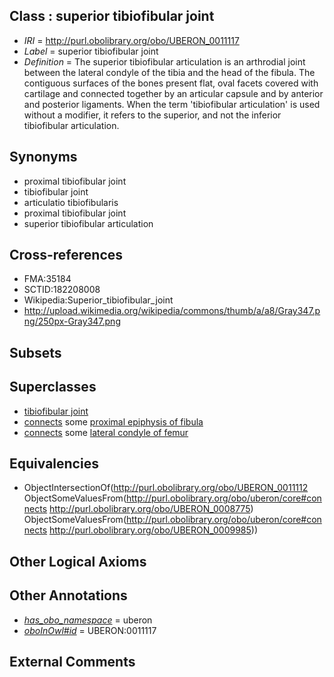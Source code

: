 
## Class : superior tibiofibular joint

 * *IRI* = http://purl.obolibrary.org/obo/UBERON_0011117
 * *Label* = superior tibiofibular joint
 * *Definition* = The superior tibiofibular articulation is an arthrodial joint between the lateral condyle of the tibia and the head of the fibula. The contiguous surfaces of the bones present flat, oval facets covered with cartilage and connected together by an articular capsule and by anterior and posterior ligaments. When the term 'tibiofibular articulation' is used without a modifier, it refers to the superior, and not the inferior tibiofibular articulation.

## Synonyms

 * proximal tibiofibular joint
 * tibiofibular joint
 * articulatio tibiofibularis
 * proximal tibiofibular joint
 * superior tibiofibular articulation

## Cross-references

 * FMA:35184
 * SCTID:182208008
 * Wikipedia:Superior_tibiofibular_joint
 * http://upload.wikimedia.org/wikipedia/commons/thumb/a/a8/Gray347.png/250px-Gray347.png

## Subsets


## Superclasses

 * [tibiofibular joint](../../UBERON/12/UBERON_0011112.md)
 * [connects](../../ts/core#connects.md) some [proximal epiphysis of fibula](../../UBERON/75/UBERON_0008775.md)
 * [connects](../../ts/core#connects.md) some [lateral condyle of femur](../../UBERON/85/UBERON_0009985.md)

## Equivalencies

 * ObjectIntersectionOf(<http://purl.obolibrary.org/obo/UBERON_0011112> ObjectSomeValuesFrom(<http://purl.obolibrary.org/obo/uberon/core#connects> <http://purl.obolibrary.org/obo/UBERON_0008775>) ObjectSomeValuesFrom(<http://purl.obolibrary.org/obo/uberon/core#connects> <http://purl.obolibrary.org/obo/UBERON_0009985>))

## Other Logical Axioms


## Other Annotations

 * *[has_obo_namespace](../../ce/oboInOwl#hasOBONamespace.md)* = uberon
 * *[oboInOwl#id](../../id/oboInOwl#id.md)* = UBERON:0011117

## External Comments

